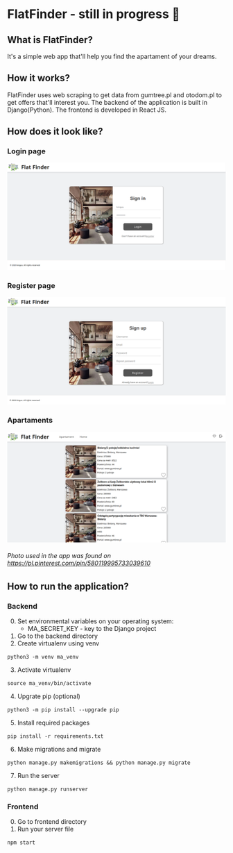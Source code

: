 # FlatFinder - still in progress 🌱

## What is FlatFinder?
It's a simple web app that'll help you find the apartament of your dreams.

## How it works?
FlatFinder uses web scraping to get data from gumtree.pl and otodom.pl to get offers that'll interest you.
The backend of the application is built in Django(Python).
The frontend is developed in React JS. 

## How does it look like?

### Login page
![alt text](https://github.com/kingus/FlatFinder/blob/master/flatfinder_screen1)

### Register page
![alt text](https://github.com/kingus/FlatFinder/blob/master/flatfinder_screen2.png)

### Apartaments
![alt text](https://github.com/kingus/FlatFinder/blob/master/flatfinder_screen3.png)


###### Photo used in the app was found on https://pl.pinterest.com/pin/580119995733039610 

## How to run the application?
### Backend
0. Set environmental variables on your operating system:
    * MA_SECRET_KEY - key to the Django project
1. Go to the backend directory
2. Create virtualenv using venv
``` 
python3 -m venv ma_venv
```
3. Activate virtualenv
``` 
source ma_venv/bin/activate
```
4. Upgrate pip (optional)
``` 
python3 -m pip install --upgrade pip
```
5. Install required packages
``` 
pip install -r requirements.txt
```
6. Make migrations and migrate
``` 
python manage.py makemigrations && python manage.py migrate
```
7. Run the server
``` 
python manage.py runserver
```
### Frontend
0. Go to frontend directory
1. Run your server file
``` 
npm start
``` 

